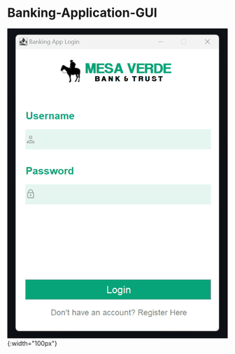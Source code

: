 # Banking-Application-GUI

![Demo GIF](https://raw.githubusercontent.com/fabianmedina23/Banking-Application-GUI/main/demo.gif){:width="100px"}
